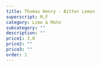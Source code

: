 ```yaml
---
title: Thomas Henry - Bitter Lemon
superscript: M,F
category: Limo & Mate
subcategory: ""
description: ""
price1: 3,0
price2: ""
price3: ""
order: 1
---
```

